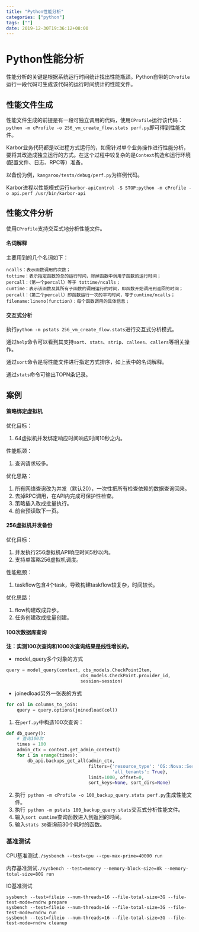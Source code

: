 ```yaml
---
title: "Python性能分析"
categories: ["python"]
tags: [""]
date: 2019-12-30T19:36:12+08:00
---
```


# Python性能分析

性能分析的关键是根据系统运行时间统计找出性能瓶颈。Python自带的```CProfile```运行一段代码可生成该代码的运行时间统计的性能文件。

## 性能文件生成

性能文件生成的前提是有一段可独立调用的代码，使用```CProfile```运行该代码：```python -m cProfile -o 256_vm_create_flow.stats perf.py```即可得到性能文件。

Karbor业务代码都是以进程方式运行的，如需针对单个业务操作进行性能分析，要将其改造成独立运行的方式。在这个过程中较复杂的是```Context```构造和运行环境(配置文件、日志、RPC等）准备。

以备份为例，```kangaroo/tests/debug/perf.py```为样例代码。

Karbor进程以性能模式运行```karbor-apiControl -S STOP;python -m cProfile -o api.perf /usr/bin/karbor-api```

## 性能文件分析

使用```CProfile```支持交互式地分析性能文件。

#### 名词解释

主要用到的几个名词如下：

```shell
ncalls：表示函数调用的次数；
tottime：表示指定函数的总的运行时间，除掉函数中调用子函数的运行时间；
percall：（第一个percall）等于 tottime/ncalls；
cumtime：表示该函数及其所有子函数的调用运行的时间，即函数开始调用到返回的时间；
percall：（第二个percall）即函数运行一次的平均时间，等于cumtime/ncalls；
filename:lineno(function)：每个函数调用的具体信息；
```

#### 交互式分析

执行```python -m pstats 256_vm_create_flow.stats```进行交互式分析模式。

通过```help```命令可以看到其支持```sort```、```stats```、```strip```、```callees```、```callers```等相关操作。

通过```sort```命令是将性能文件进行指定方式排序，如上表中的名词解释。

通过```stats```命令可输出TOPN条记录。

## 案例

#### 策略绑定虚拟机

优化目标：

1. 64虚拟机并发绑定响应时间响应时间10秒之内。

性能瓶颈：

1. 查询请求较多。

优化思路：

1. 所有网络查询改为并发（默认20），一次性把所有检查依赖的数据查询回来。
2. 去掉RPC调用，在API内完成可保护性检查。
3. 策略插入改成批量执行。
4. 前台预读取下一页。

#### 256虚拟机并发备份

优化目标：

1. 并发执行256虚拟机API响应时间5秒以内。
2. 支持单策略256虚拟机调度。

性能瓶颈：

1. taskflow包含4个task，导致构建taskflow较复杂，时间较长。

优化思路：

1. flow构建改成异步。
2. 任务创建改成批量创建。

#### 100次数据库查询

**注：实测100次查询和1000次查询结果是线性增长的。**

- model_query多个对象的方式

```python
query = model_query(context, cbs_models.CheckPointItem,
                            cbs_models.CheckPoint.provider_id,
                            session=session)
```

- joinedload另外一张表的方式

```python
for col in columns_to_join:
    query = query.options(joinedload(col))
```

1. 在```perf.py```中构造100次查询：

```python
def db_query():
    # 查询100次
    times = 100
    admin_ctx = context.get_admin_context()
    for i in xrange(times):
        db_api.backups_get_all(admin_ctx,
                               filters={'resource_type': 'OS::Nova::Server',
                                        'all_tenants': True},
                               limit=1000, offset=0,
                               sort_keys=None, sort_dirs=None)
```

2. 执行``` python -m cProfile -o 100_backup_query.stats perf.py```生成性能文件。
3. 执行``` python -m pstats 100_backup_query.stats```交互式分析性能文件。
4. 输入```sort cumtime```查询函数进入到返回的时间。
5. 输入```stats 30```查询前30个耗时的函数。

### 基准测试

CPU基准测试```./sysbench --test=cpu --cpu-max-prime=40000 run```

内存基准测试```./sysbench --test=memory --memory-block-size=8k --memory-total-size=80G run```

IO基准测试

```shell
sysbench --test=fileio --num-threads=16 --file-total-size=3G --file-test-mode=rndrw prepare
sysbench --test=fileio --num-threads=16 --file-total-size=3G --file-test-mode=rndrw run
sysbench --test=fileio --num-threads=16 --file-total-size=3G --file-test-mode=rndrw cleanup
```
